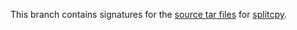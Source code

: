 This branch contains signatures for the
[source tar files](https://github.com/davesteele/splitcpy/releases) for
[splitcpy](https://github.com/davesteele/splitcpy).
